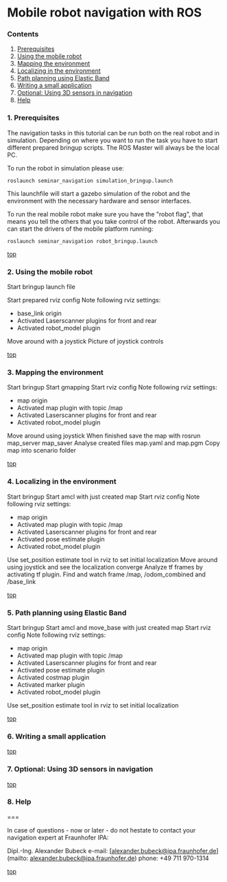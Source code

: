 Mobile robot navigation with ROS
===========
<a id="top"/>

### Contents

1. <a href="#1-prerequisites">Prerequisites</a>
2. <a href="#2-using-the-mobile-robot">Using the mobile robot</a>
3. <a href="#3-mapping-the-environment">Mapping the environment</a>
4. <a href="#4-localizing-in-the-environment">Localizing in the environment</a>
5. <a href="#5-path-planning-using-elastic-band">Path planning using Elastic Band</a>
6. <a href="#6-writing-a-small-application">Writing a small application</a>
7. <a href="#7-optional-using-3d-sensors-in-navigation">Optional: Using 3D sensors in navigation</a>
8. <a href="#8-help">Help</a>


### 1. Prerequisites
The navigation tasks in this tutorial can be run both on the real robot and in simulation. Depending on where you want to run the task you have to start different prepared bringup scripts. The ROS Master will always be the local PC.

To run the robot in simulation please use:

	roslaunch seminar_navigation simulation_bringup.launch

This launchfile will start a gazebo simulation of the robot and the environment with the necessary hardware and sensor interfaces.

To run the real mobile robot make sure you have the "robot flag", that means you tell the others that you take control of the robot. Afterwards you can start the drivers of the mobile platform running:

	roslaunch seminar_navigation robot_bringup.launch

<a href="#top">top</a> 
### 2. Using the mobile robot


Start bringup launch file

Start prepared rviz config
Note following rviz settings:

* base_link origin
* Activated Laserscanner plugins for front and rear
* Activated robot_model plugin

Move around with a joystick
Picture of joystick controls

<a href="#top">top</a> 
### 3. Mapping the environment

Start bringup
Start gmapping 
Start rviz config
Note following rviz settings:

* map origin
* Activated map plugin with topic /map
* Activated Laserscanner plugins for front and rear
* Activated robot_model plugin

Move around using joystick
When finished save the map with rosrun map_server map_saver
Analyse created files map.yaml and map.pgm
Copy map into scenario folder

<a href="#top">top</a> 
### 4. Localizing in the environment

Start bringup
Start amcl with just created map
Start rviz config
Note following rviz settings:

* map origin
* Activated map plugin with topic /map
* Activated Laserscanner plugins for front and rear
* Activated pose estimate plugin
* Activated robot_model plugin

Use set_position estimate tool in rviz to set initial localization
Move around using joystick and see the localization converge
Analyze tf frames by activating tf plugin. Find and watch frame /map, /odom_combined and /base_link

<a href="#top">top</a> 
### 5. Path planning using Elastic Band

Start bringup
Start amcl and move_base with just created map
Start rviz config
Note following rviz settings:

* map origin
* Activated map plugin with topic /map
* Activated Laserscanner plugins for front and rear
* Activated pose estimate plugin
* Activated costmap plugin
* Activated marker plugin
* Activated robot_model plugin

Use set_position estimate tool in rviz to set initial localization

<a href="#top">top</a> 
### 6. Writing a small application
<a href="#top">top</a> 
### 7. Optional: Using 3D sensors in navigation



<a href="#top">top</a> 
### 8. Help  



===

In case of questions - now or later - do not hestate to contact your navigation expert at Fraunhofer IPA:

Dipl.-Ing. Alexander Bubeck
e-mail: [alexander.bubeck@ipa.fraunhofer.de](mailto: alexander.bubeck@ipa.fraunhofer.de)
phone: +49 711 970-1314

<a href="#top">top</a> 
